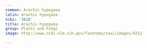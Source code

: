 ```yaml
---
common: Arachis hypogaea
latin: Arachis hypogaea
ncbi: '3818'
title: Arachis hypogaea
group: Plants and Fungi
image: http://www.ncbi.nlm.nih.gov/Taxonomy/taxi/images/4252

---
```

